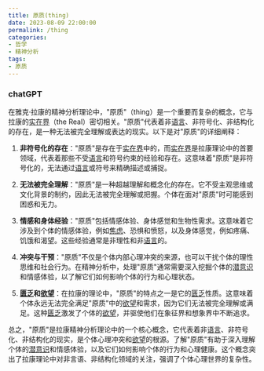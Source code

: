 ```yaml
---
title: 原质(thing)
date: 2023-08-09 22:00:00
permalink: /thing
categories:
- 哲学
- 精神分析
tags:
- 原质
---
```


### chatGPT
在雅克·拉康的精神分析理论中，"原质"（thing）是一个重要而复杂的概念，它与拉康的[实在界](/real)（the Real）密切相关。"原质"代表着非[语言](/language)、非符号化、非结构化的存在，是一种无法被完全理解或表达的现实。以下是对"原质"的详细阐释：

1. **非符号化的存在**："原质"是存在于[实在界](/real)中的，而[实在界](/real)是拉康理论中的首要领域，代表着那些不受[语言](/language)和符号约束的经验和存在。这意味着"原质"是非符号化的，无法通过[语言](/language)或符号来精确描述或捕捉。

2. **无法被完全理解**："原质"是一种超越理解和概念化的存在。它不受主观思维或文化背景的制约，因此无法被完全理解或把握。个体在面对"原质"时可能感到困惑和无力。

3. **情感和身体经验**："原质"包括情感体验、身体感觉和生物性需求。这意味着它涉及到个体的情感体验，例如[焦虑](/anxiety)、恐惧和愤怒，以及身体感觉，例如疼痛、饥饿和渴望。这些经验通常是非理性和非[语言](/language)的。

4. **冲突与干预**："原质"不仅是个体内部心理冲突的来源，也可以干扰个体的理性思维和社会行为。在精神分析中，处理"原质"通常需要深入挖掘个体的[潜意识](/unconscious)和情感体验，以了解它们如何影响个体的行为和心理状态。

5. **[匮乏](/lack)和[欲望](/desire)**：在拉康的理论中，"原质"的特点之一是它的[匮乏](/lack)性质。这意味着个体永远无法完全满足"原质"中的[欲望](/desire)和需求，因为它们无法被完全理解或满足。这种[匮乏](/lack)激发了个体的[欲望](/desire)，并驱使他们在象征界和想象界中不断追求。

总之，"原质"是拉康精神分析理论中的一个核心概念，它代表着非[语言](/language)、非符号化、非结构化的现实，是个体心理冲突和[欲望](/desire)的根源。了解"原质"有助于深入理解个体的[潜意识](/unconscious)和情感体验，以及它们如何影响个体的行为和心理健康。这个概念突出了拉康理论中对非言语、非结构化领域的关注，强调了个体心理世界的复杂性。